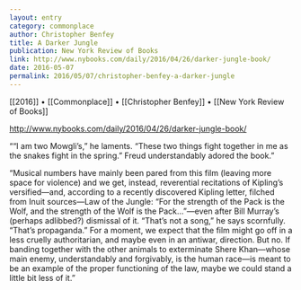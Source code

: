 ```yaml
---
layout: entry
category: commonplace
author: Christopher Benfey
title: A Darker Jungle
publication: New York Review of Books
link: http://www.nybooks.com/daily/2016/04/26/darker-jungle-book/
date: 2016-05-07
permalink: 2016/05/07/christopher-benfey-a-darker-jungle
---
```


[[2016]] • [[Commonplace]] • [[Christopher Benfey]] • [[New York Review of Books]]

http://www.nybooks.com/daily/2016/04/26/darker-jungle-book/

““I am two Mowgli’s,” he laments. “These two things fight together in me as the snakes fight in the spring.” Freud understandably adored the book.”

“Musical numbers have mainly been pared from this film (leaving more space for violence) and we get, instead, reverential recitations of Kipling’s versified—and, according to a recently discovered Kipling letter, filched from Inuit sources—Law of the Jungle: “For the strength of the Pack is the Wolf, and the strength of the Wolf is the Pack…”—even after Bill Murray’s (perhaps adlibbed?) dismissal of it. “That’s not a song,” he says scornfully. “That’s propaganda.” For a moment, we expect that the film might go off in a less cruelly authoritarian, and maybe even in an antiwar, direction. But no. If banding together with the other animals to exterminate Shere Khan—whose main enemy, understandably and forgivably, is the human race—is meant to be an example of the proper functioning of the law, maybe we could stand a little bit less of it.”
